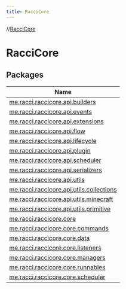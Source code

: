 ```yaml
---
title: RacciCore
---
```

//[RacciCore](index.html)



# RacciCore



## Packages


| Name |
|---|
| [me.racci.raccicore.api.builders](-racci-core/me.racci.raccicore.api.builders/index.html) |
| [me.racci.raccicore.api.events](-racci-core/me.racci.raccicore.api.events/index.html) |
| [me.racci.raccicore.api.extensions](-racci-core/me.racci.raccicore.api.extensions/index.html) |
| [me.racci.raccicore.api.flow](-racci-core/me.racci.raccicore.api.flow/index.html) |
| [me.racci.raccicore.api.lifecycle](-racci-core/me.racci.raccicore.api.lifecycle/index.html) |
| [me.racci.raccicore.api.plugin](-racci-core/me.racci.raccicore.api.plugin/index.html) |
| [me.racci.raccicore.api.scheduler](-racci-core/me.racci.raccicore.api.scheduler/index.html) |
| [me.racci.raccicore.api.serializers](-racci-core/me.racci.raccicore.api.serializers/index.html) |
| [me.racci.raccicore.api.utils](-racci-core/me.racci.raccicore.api.utils/index.html) |
| [me.racci.raccicore.api.utils.collections](-racci-core/me.racci.raccicore.api.utils.collections/index.html) |
| [me.racci.raccicore.api.utils.minecraft](-racci-core/me.racci.raccicore.api.utils.minecraft/index.html) |
| [me.racci.raccicore.api.utils.primitive](-racci-core/me.racci.raccicore.api.utils.primitive/index.html) |
| [me.racci.raccicore.core](-racci-core/me.racci.raccicore.core/index.html) |
| [me.racci.raccicore.core.commands](-racci-core/me.racci.raccicore.core.commands/index.html) |
| [me.racci.raccicore.core.data](-racci-core/me.racci.raccicore.core.data/index.html) |
| [me.racci.raccicore.core.listeners](-racci-core/me.racci.raccicore.core.listeners/index.html) |
| [me.racci.raccicore.core.managers](-racci-core/me.racci.raccicore.core.managers/index.html) |
| [me.racci.raccicore.core.runnables](-racci-core/me.racci.raccicore.core.runnables/index.html) |
| [me.racci.raccicore.core.scheduler](-racci-core/me.racci.raccicore.core.scheduler/index.html) |

